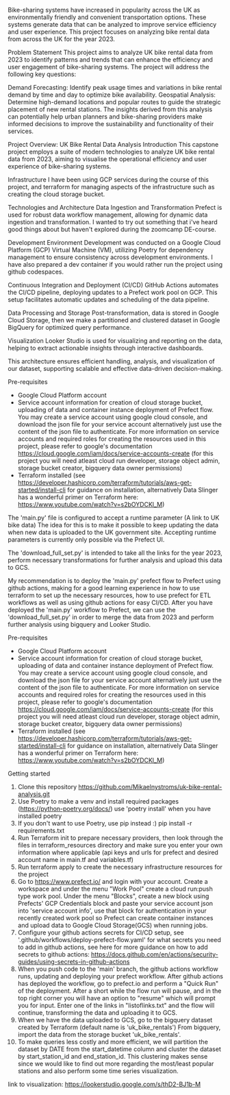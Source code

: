Bike-sharing systems have increased in popularity across the UK as environmentally friendly and convenient transportation options. These systems generate data that can be analyzed to improve service efficiency and user experience. This project focuses on analyzing bike rental data from across the UK for the year 2023.

Problem Statement
This project aims to analyze UK bike rental data from 2023 to identify patterns and trends that can enhance the efficiency and user engagement of bike-sharing systems. The project will address the following key questions:

Demand Forecasting: Identify peak usage times and variations in bike rental demand by time and day to optimize bike availability.
Geospatial Analysis: Determine high-demand locations and popular routes to guide the strategic placement of new rental stations.
The insights derived from this analysis can potentially help urban planners and bike-sharing providers make informed decisions to improve the sustainability and functionality of their services.

Project Overview: UK Bike Rental Data Analysis
Introduction
This capstone project employs a suite of modern technologies to analyze UK bike rental data from 2023, aiming to visualise the operational efficiency and user experience of bike-sharing systems.

Infrastructure
I have been using GCP services during the course of this project, and terraform for managing aspects of the infrastructure such as creating the cloud storage bucket.

Technologies and Architecture
Data Ingestion and Transformation
Prefect is used for robust data workflow management, allowing for dynamic data ingestion and transformation. I wanted to try out something that i've heard good things about but haven't explored during the zoomcamp DE-course. 

Development Environment
Development was conducted on a Google Cloud Platform (GCP) Virtual Machine (VM), utilizing Poetry for dependency management to ensure consistency across development environments. I have also prepared a dev container if you would rather run the project using github codespaces.

Continuous Integration and Deployment (CI/CD)
GitHub Actions automates the CI/CD pipeline, deploying updates to a Prefect work pool on GCP. This setup facilitates automatic updates and scheduling of the data pipeline.

Data Processing and Storage
Post-transformation, data is stored in Google Cloud Storage, then we make a partitioned and clustered dataset in Google BigQuery for optimized query performance.

Visualization
Looker Studio is used for visualizing and reporting on the data, helping to extract actionable insights through interactive dashboards.

This architecture ensures efficient handling, analysis, and visualization of our dataset, supporting scalable and effective data-driven decision-making.


Pre-requisites
- Google Cloud Platform account
- Service account information for creation of cloud storage bucket, uploading of data and container instance deployment of Prefect flow. You may create a service account using google cloud console, and download the json file for your service account alternatively just use the content of the json file to authenticate. For more information on service accounts and required roles for creating the resources used in this project, please refer to google's documentation https://cloud.google.com/iam/docs/service-accounts-create (for this project you will need atleast cloud run developer, storage object admin, storage bucket creator, bigquery data owner permissions)
- Terraform installed (see https://developer.hashicorp.com/terraform/tutorials/aws-get-started/install-cli for guidance on installation, alternatively Data Slinger has a wonderful primer on Terraform here: https://www.youtube.com/watch?v=s2bOYDCKl_M)


The 'main.py' file is configured to accept a runtime parameter (A link to UK bike data) The idea for this is to make it possible to keep updating the data when new data is uploaded to the UK government site. Accepting runtime parameters is currently only possible via the Prefect UI.

The 'download_full_set.py' is intended to take all the links for the year 2023, perform necessary transformations for further analysis and upload this data to GCS. 

My recommendation is to deploy the 'main.py' prefect flow to Prefect using github actions, making for a good learning experience in how to use terraform to set up the necessary resources, how to use prefect for ETL workflows as well as using github actions for easy CI/CD.
After you have deployed the 'main.py' workflow to Prefect, we can use the 'download_full_set.py' in order to merge the data from 2023 and perform further analysis using bigquery and Looker Studio. 

Pre-requisites
- Google Cloud Platform account
- Service account information for creation of cloud storage bucket, uploading of data and container instance deployment of Prefect flow. You may create a service account using google cloud console, and download the json file for your service account alternatively just use the content of the json file to authenticate. For more information on service accounts and required roles for creating the resources used in this project, please refer to google's documentation https://cloud.google.com/iam/docs/service-accounts-create (for this project you will need atleast cloud run developer, storage object admin, storage bucket creator, bigquery data owner permissions)
- Terraform installed (see https://developer.hashicorp.com/terraform/tutorials/aws-get-started/install-cli for guidance on installation, alternatively Data Slinger has a wonderful primer on Terraform here: https://www.youtube.com/watch?v=s2bOYDCKl_M)

Getting started
1. Clone this repository https://github.com/Mikaelnystroms/uk-bike-rental-analysis.git
2. Use Poetry to make a venv and install required packages (https://python-poetry.org/docs/) use 'poetry install' when you have installed poetry
3. If you don't want to use Poetry, use pip instead :) pip install -r requirements.txt
4. Run Terraform init to prepare necessary providers, then look through the files in terraform_resources directory and make sure you enter your own information where applicable (api keys and urls for prefect and desired account name in main.tf and variables.tf)
5. Run terraform apply to create the necessary infrastructure resources for the project
6. Go to https://www.prefect.io/ and login with your account. Create a workspace and under the menu "Work Pool" create a cloud run:push type work pool. Under the menu "Blocks", create a new block using Prefects' GCP Credentials block and paste your service account json into 'service account info', use that block for authentication in your recently created work pool so Prefect can create container instances and upload data to Google Cloud Storage(GCS) when running jobs.
7. Configure your github actions secrets for CI/CD setup, see '.github/workflows/deploy-prefect-flow.yaml' for what secrets you need to add in github actions, see here for more guidance on how to add secrets to github actions: https://docs.github.com/en/actions/security-guides/using-secrets-in-github-actions
8. When you push code to the 'main' branch, the github actions workflow runs, updating and deploying your prefect workflow. After github actions has deployed the workflow, go to prefect.io and perform a "Quick Run" of the deployment. After a short while the flow run will pause, and in the top right corner you will have an option to "resume" which will prompt you for input. Enter one of the links in "listoflinks.txt" and the flow will continue, transforming the data and uploading it to GCS.
9. When we have the data uploaded to GCS, go to the bigquery dataset created by Terraform (default name is 'uk_bike_rentals') From bigquery, import the data from the storage bucket 'uk_bike_rentals'.
10. To make queries less costly and more efficient, we will partition the dataset by DATE from the start_datetime column and cluster the dataset by start_station_id and end_station_id. This clustering makes sense since we would like to find out more regarding the most/least popular stations and also perform some time series visualization.


link to visualization:
https://lookerstudio.google.com/s/thD2-BJ1b-M
